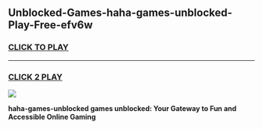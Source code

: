 
## Unblocked-Games-haha-games-unblocked-Play-Free-efv6w
<h3>
<a href="https://premium76.site?title=haha-games-unblocked&ref=20A">CLICK TO PLAY</a></h3>
<hr>

<h3>
<a href="https://premium76.site?title=haha-games-unblocked&ref=20A">CLICK 2 PLAY</a>
  
</h3>

<a href="https://premium76.site?title=haha-games-unblocked&ref=20A"><img src="https://clearcache.store/games.png"></a>


**haha-games-unblocked games unblocked: Your Gateway to Fun and Accessible Online Gaming**
